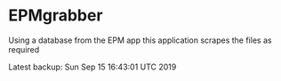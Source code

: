 # EPMgrabber
Using a database from the EPM app this application scrapes the files as required


Latest backup: Sun Sep 15 16:43:01 UTC 2019
